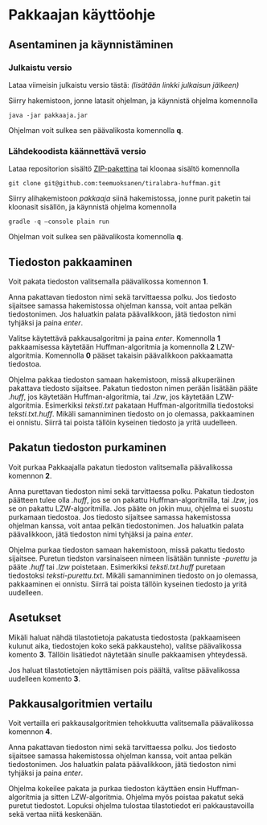 # Pakkaajan käyttöohje

## Asentaminen ja käynnistäminen

### Julkaistu versio

Lataa viimeisin julkaistu versio tästä: *(lisätään linkki julkaisun jälkeen)*

Siirry hakemistoon, jonne latasit ohjelman, ja käynnistä ohjelma komennolla

`java -jar pakkaaja.jar`

Ohjelman voit sulkea sen päävalikosta komennolla __q__. 

### Lähdekoodista käännettävä versio

Lataa repositorion sisältö [ZIP-pakettina](https://github.com/teemuoksanen/tiralabra-huffman/archive/main.zip) tai kloonaa sisältö komennolla

`git clone git@github.com:teemuoksanen/tiralabra-huffman.git`

Siirry alihakemistoon *pakkaaja* siinä hakemistossa, jonne purit paketin tai kloonasit sisällön, ja käynnistä ohjelma komennolla

`gradle -q –console plain run`

Ohjelman voit sulkea sen päävalikosta komennolla __q__. 

## Tiedoston pakkaaminen

Voit pakata tiedoston valitsemalla päävalikossa komennon __1__.

Anna pakattavan tiedoston nimi sekä tarvittaessa polku. Jos tiedosto sijaitsee samassa hakemistossa ohjelman kanssa, voit antaa pelkän tiedostonimen. Jos haluatkin palata päävalikkoon, jätä tiedoston nimi tyhjäksi ja paina *enter*.

Valitse käytettävä pakkausalgoritmi ja paina *enter*. Komennolla __1__ pakkaamisessa käytetään Huffman-algoritmia ja komennolla __2__ LZW-algoritmia. Komennolla __0__ pääset takaisin päävalikkoon pakkaamatta tiedostoa.

Ohjelma pakkaa tiedoston samaan hakemistoon, missä alkuperäinen pakattava tiedosto sijaitsee. Pakatun tiedoston nimen perään lisätään pääte *.huff*, jos käytetään Huffman-algoritmia, tai *.lzw*, jos käytetään LZW-algoritmia. Esimerkiksi *teksti.txt* pakataan Huffman-algoritmilla tiedostoksi *teksti.txt.huff*. Mikäli samanniminen tiedosto on jo olemassa, pakkaaminen ei onnistu. Siirrä tai poista tällöin kyseinen tiedosto ja yritä uudelleen.

## Pakatun tiedoston purkaminen

Voit purkaa Pakkaajalla pakatun tiedoston valitsemalla päävalikossa komennon __2__.

Anna purettavan tiedoston nimi sekä tarvittaessa polku. Pakatun tiedoston päätteen tulee olla *.huff*, jos se on pakattu Huffman-algoritmilla, tai *.lzw*, jos se on pakattu LZW-algoritmilla. Jos pääte on jokin muu, ohjelma ei suostu purkamaan tiedostoa. Jos tiedosto sijaitsee samassa hakemistossa ohjelman kanssa, voit antaa pelkän tiedostonimen. Jos haluatkin palata päävalikkoon, jätä tiedoston nimi tyhjäksi ja paina *enter*.

Ohjelma purkaa tiedoston samaan hakemistoon, missä pakattu tiedosto sijaitsee. Puretun tiedston varsinaiseen nimeen lisätään tunniste *-purettu* ja pääte *.huff* tai *.lzw* poistetaan. Esimerkiksi *teksti.txt.huff* puretaan tiedostoksi *teksti-purettu.txt*. Mikäli samanniminen tiedosto on jo olemassa, pakkaaminen ei onnistu. Siirrä tai poista tällöin kyseinen tiedosto ja yritä uudelleen.

## Asetukset

Mikäli haluat nähdä tilastotietoja pakatusta tiedostosta (pakkaamiseen kulunut aika, tiedostojen koko sekä pakkausteho), valitse päävalikossa komento __3__. Tällöin lisätiedot näytetään sinulle pakkaamisen yhteydessä.

Jos haluat tilastotietojen näyttämisen pois päältä, valitse päävalikossa uudelleen komento __3__.

## Pakkausalgoritmien vertailu

Voit vertailla eri pakkausalgoritmien tehokkuutta valitsemalla päävalikossa komennon __4__.

Anna pakattavan tiedoston nimi sekä tarvittaessa polku. Jos tiedosto sijaitsee samassa hakemistossa ohjelman kanssa, voit antaa pelkän tiedostonimen. Jos haluatkin palata päävalikkoon, jätä tiedoston nimi tyhjäksi ja paina *enter*.

Ohjelma kokeilee pakata ja purkaa tiedoston käyttäen ensin Huffman-algoritmia ja sitten LZW-algoritmia. Ohjelma myös poistaa pakatut sekä puretut tiedostot. Lopuksi ohjelma tulostaa tilastotiedot eri pakkaustavoilla sekä vertaa niitä keskenään.
